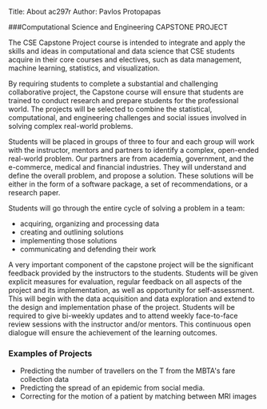 Title: About ac297r
Author: Pavlos Protopapas


###Computational Science and Engineering CAPSTONE PROJECT

The CSE Capstone Project course is intended to integrate and apply the skills and ideas in computational and data science that CSE students acquire in their core courses and electives, such as data management, machine learning, statistics, and visualization. 

By requiring students to complete a substantial and challenging collaborative project, the Capstone course will ensure that students are trained to conduct research and prepare students for the professional world. The projects will be selected to combine the statistical, computational, and engineering challenges and social issues involved in solving complex real-world problems.   

Students will be placed in groups of three to four and each group will work with the instructor, mentors and partners to identify a complex, open-ended real-world problem. Our partners are from academia, government, and the e-commerce, medical and financial industries. They will understand and define the overall problem, and propose a solution. These solutions will be either in the form of a software package, a set of recommendations, or a research paper. 

Students will go through the entire cycle of solving a problem in a team: 

* acquiring, organizing and processing data
* creating and outlining solutions
* implementing those solutions
* communicating and defending their work

A very important component of the capstone project will be the significant feedback provided by the instructors to the students. Students will be given explicit measures for evaluation, regular feedback on all aspects of the project and its implementation, as well as opportunity for self-assessment. This will begin with the data acquisition and data exploration and extend to the design and implementation phase of the project. Students will be required to give bi-weekly updates and to attend weekly face-to-face review sessions with the instructor and/or mentors. This continuous open dialogue will ensure the achievement of the learning outcomes.

### Examples of Projects

* Predicting the number of travellers on the T from the MBTA's fare collection data
* Predicting the spread of an epidemic from social media.
* Correcting for the motion of a patient by matching between MRI images